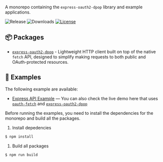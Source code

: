 A monorepo containing the `express-oauth2-dpop` library and example applications.

![Release](https://img.shields.io/npm/v/express-oauth2-dpop)
![Downloads](https://img.shields.io/npm/dw/express-oauth2-dpop)
[![License](https://img.shields.io/:license-mit-blue.svg?style=flat)](https://opensource.org/licenses/MIT)

## 📦 Packages
- [`express-oauth2-dpop`](./packages/express-oauth2-dpop/README.md) - Lightweight HTTP client built on top of the native `fetch` API, designed to simplify making requests to both public and OAuth-protected resources.

## 🚀 Examples

The following example are available:

- [Express API Example](./examples/example-express-api/) — You can also check the live demo here that uses [`oauth-fetch`](https://www.npmjs.com/package/oauth-fetch) and [`express-oauth2-dpop`](https://oauth-fetch.oauthlabs.com/)

Before running the examples, you need to install the dependencies for the monorepo and build all the packages.

1. Install depedencies
```bash
$ npm install
```

1. Build all packages
```bash
$ npm run build
```